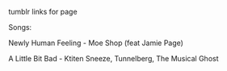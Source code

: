 tumblr links for page


Songs:

Newly Human Feeling - Moe Shop (feat Jamie Page)

A Little Bit Bad  - Ktiten Sneeze, Tunnelberg, The Musical Ghost
